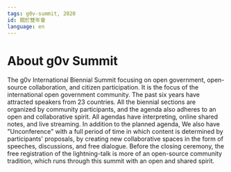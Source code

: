 ```yaml
---
tags: g0v-summit, 2020
id: 關於雙年會
language: en
---
```

# About g0v Summit

The g0v International Biennial Summit focusing on open government, open-source collaboration, and citizen participation.  It is the focus of the international open government community. The past six years have attracted speakers from 23 countries. All the biennial sections are organized by community participants, and the agenda also adheres to an open and collaborative spirit. All agendas have interpreting, online shared notes, and live streaming. In addition to the planned agenda, We also have "Unconference" with a full period of time in which content is determined by participants' proposals, by creating new collaborative spaces in the form of speeches, discussions, and free dialogue. Before the closing ceremony, the free registration of the lightning-talk is more of an open-source community tradition, which runs through this summit with an open and shared spirit.
